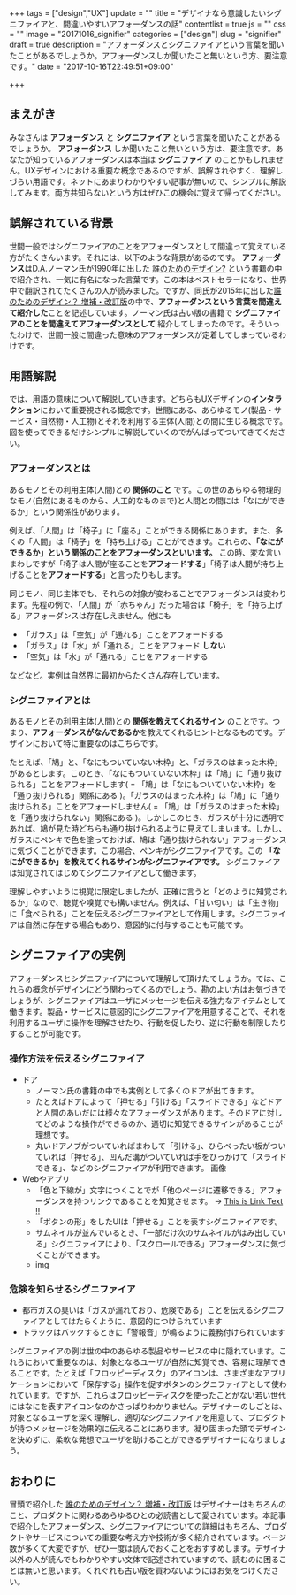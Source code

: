 +++
tags = ["design","UX"]
update = ""
title = "デザイナなら意識したいシグニファイアと、間違いやすいアフォーダンスの話"
contentlist = true
js = ""
css = ""
image = "20171016_signifier"
categories = ["design"]
slug = "signifier"
draft = true
description = "アフォーダンスとシグニファイアという言葉を聞いたことがあるでしょうか。アフォーダンスしか聞いたこと無いという方、要注意です。"
date = "2017-10-16T22:49:51+09:00"

+++


## まえがき
みなさんは **アフォーダンス** と **シグニファイア** という言葉を聞いたことがあるでしょうか。 <b>アフォーダンス</b> しか聞いたこと無いという方は、要注意です。あなたが知っているアフォーダンスは本当は <b>シグニファイア</b> のことかもしれません。UXデザインにおける重要な概念であるのですが、誤解されやすく、理解しづらい用語です。ネットにあまりわかりやすい記事が無いので、シンプルに解説してみます。両方共知らないという方はぜひこの機会に覚えて帰ってください。


## 誤解されている背景
世間一般ではシグニファイアのことをアフォーダンスとして間違って覚えている方がたくさんいます。それには、以下のような背景があるのです。
<b>アフォーダンス</b>はD.A.ノーマン氏が1990年に出した [誰のためのデザイン?](https://www.amazon.co.jp/dp/478850362X/ref=cm_sw_r_tw_dp_x_.Vl5zbYK2K00R) という書籍の中で紹介され、一気に有名になった言葉です。この本はベストセラーになり、世界中で翻訳されてたくさんの人が読みました。ですが、同氏が2015年に出した[誰のためのデザイン？ 増補・改訂版](https://www.amazon.co.jp/dp/4788514346/ref=cm_sw_r_tw_dp_x_8Vl5zbJKEJNT1)の中で、<b>アフォーダンスという言葉を間違えて紹介した</b>ことを記述しています。ノーマン氏は古い版の書籍で **シグニファイアのことを間違えてアフォーダンスとして** 紹介してしまったのです。そういったわけで、世間一般に間違った意味のアフォーダンスが定着してしまっているわけです。


## 用語解説
では、用語の意味について解説していきます。どちらもUXデザインの<b>インタラクション</b>において重要視される概念です。世間にある、あらゆるモノ(製品・サービス・自然物・人工物)とそれを利用する主体(人間)との間に生じる概念です。図を使ってできるだけシンプルに解説していくのでがんばってついてきてください。

### アフォーダンスとは
あるモノとその利用主体(人間)との **関係のこと** です。この世のあらゆる物理的なモノ(自然にあるものから、人工的なものまで)と人間との間には「なにができるか」という関係性があります。

例えば、「人間」は「椅子」に「座る」ことができる関係にあります。また、多くの「人間」は「椅子」を「持ち上げる」ことができます。これらの、**「なにができるか」という関係のことをアフォーダンスといいます。** この時、変な言いまわしですが「椅子は人間が座ることを<b>アフォードする</b>」「椅子は人間が持ち上げることを<b>アフォードする</b>」と言ったりもします。

同じモノ、同じ主体でも、それらの対象が変わることでアフォーダンスは変わります。先程の例で、「人間」が「赤ちゃん」だった場合は「椅子」を「持ち上げる」アフォーダンスは存在しえません。他にも

- 「ガラス」は「空気」が「通れる」ことをアフォードする
- 「ガラス」は「水」が「通れる」ことをアフォード **しない**
- 「空気」は「水」が「通れる」ことをアフォードする

などなど。実例は自然界に最初からたくさん存在しています。

### シグニファイアとは
あるモノとその利用主体(人間)との **関係を教えてくれるサイン** のことです。つまり、<b>アフォーダンスがなんであるか</b>を教えてくれるヒントとなるものです。デザインにおいて特に重要なのはこちらです。

たとえば、「鳩」と、「なにもついていない木枠」と、「ガラスのはまった木枠」があるとします。このとき、「なにもついていない木枠」は「鳩」に「通り抜けられる」ことをアフォードします( = 「鳩」は「なにもついていない木枠」を「通り抜けられる」関係にある )。「ガラスのはまった木枠」は「鳩」に「通り抜けられる」ことをアフォードしません( = 「鳩」は「ガラスのはまった木枠」を「通り抜けられない」関係にある )。しかしこのとき、ガラスが十分に透明であれば、鳩が見た時どちらも通り抜けられるように見えてしまいます。しかし、ガラスにペンキで色を塗っておけば、鳩は「通り抜けられない」アフォーダンスに気づくことができます。この場合、ペンキがシグニファイアです。この **「なにができるか」を教えてくれるサインがシグニファイアです。** シグニファイアは知覚されてはじめてシグニファイアとして働きます。

理解しやすいように視覚に限定しましたが、正確に言うと「どのように知覚されるか」なので、聴覚や嗅覚でも構いません。例えば、「甘い匂い」は「生き物」に「食べられる」ことを伝えるシグニファイアとして作用します。シグニファイアは自然に存在する場合もあり、意図的に付与することも可能です。


## シグニファイアの実例
アフォーダンスとシグニファイアについて理解して頂けたでしょうか。では、これらの概念がデザインにどう関わってくるのでしょう。勘のよい方はお気づきでしょうが、シグニファイアはユーザにメッセージを伝える強力なアイテムとして働きます。製品・サービスに意図的にシグニファイアを用意することで、それを利用するユーザに操作を理解させたり、行動を促したり、逆に行動を制限したりすることが可能です。

### 操作方法を伝えるシグニファイア
- ドア
    - ノーマン氏の書籍の中でも実例として多くのドアが出てきます。
    - たとえばドアによって「押せる」「引ける」「スライドできる」などドアと人間のあいだには様々なアフォーダンスがあります。そのドアに対してどのような操作ができるのか、適切に知覚できるサインがあることが理想です。
    - 丸いドアノブがついていればまわして「引ける」、ひらべったい板がついていれば「押せる」、凹んだ溝がついていれば手をひっかけて「スライドできる」、などのシグニファイアが利用できます。
    画像
- Webやアプリ
    - 「色と下線が」文字につくことでが「他のページに遷移できる」アフォーダンスを持つリンクであることを知覚させます。 → [This is Link Text !!](https://twitter.com/psephopaiktes)
    - 「ボタンの形」をしたUIは「押せる」ことを表すシグニファイアです。
    - サムネイルが並んでいるとき、「一部だけ次のサムネイルがはみ出している」シグニファイアにより、「スクロールできる」アフォーダンスに気づくことができます。
    - img

### 危険を知らせるシグニファイア
- 都市ガスの臭いは「ガスが漏れており、危険である」ことを伝えるシグニファイアとしてはたらくように、意図的につけられています
- トラックはバックするときに「警報音」が鳴るように義務付けられています

シグニファイアの例は世の中のあらゆる製品やサービスの中に隠れています。これらにおいて重要なのは、対象となるユーザが自然に知覚でき、容易に理解できることです。たとえば「フロッピーディスク」のアイコンは、さまざまなアプリケーションにおいて「保存する」操作を促すボタンのシグニファイアとして使われています。ですが、これらはフロッピーディスクを使ったことがない若い世代にはなにを表すアイコンなのかさっぱりわかりません。デザイナーのしごとは、対象となるユーザを深く理解し、適切なシグニファイアを用意して、プロダクトが持つメッセージを効果的に伝えることにあります。凝り固まった頭でデザインを決めずに、柔軟な発想でユーザを助けることができるデザイナーになりましょう。



## おわりに
冒頭で紹介した [誰のためのデザイン？ 増補・改訂版](https://www.amazon.co.jp/dp/4788514346/ref=cm_sw_r_tw_dp_x_8Vl5zbJKEJNT1) はデザイナーはもちろんのこと、プロダクトに関わるあらゆるひとの必読書として愛されています。本記事で紹介したアフォーダンス、シグニファイアについての詳細はもちろん、プロダクトやサービスについての重要な考え方や技術が多く紹介されています。ページ数が多くて大変ですが、ぜひ一度は読んでおくことをおすすめします。デザイナ以外の人が読んでもわかりやすい文体で記述されていますので、読むのに困ることは無いと思います。くれぐれも古い版を買わないようにはお気をつけください。
